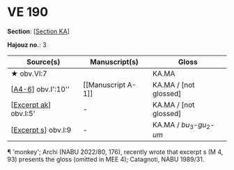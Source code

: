 # VE 190

**Section**: [[Section KA]]

**Hajouz no.**: 3

| Source(s)               | Manuscript(s)      | Gloss                                                       |
| ----------------------- | ------------------ | ----------------------------------------------------------- |
| ★ obv.VI:7              |                    | KA.MA                                          |
| [[A4-6]] obv.I':10''    | [[Manuscript A-1]] | KA.MA / [not glossed]                          |
| [[Excerpt ak]] obv.I:5' | -                  | KA.MA / [not glossed]                          |
| [[Excerpt s]] obv.I:9   | -                  | KA.MA / *bu*<sub>3</sub>-*gu*<sub>2</sub>-*um* |

¶  'monkey'; Archi (NABU 2022/80, 176), recently wrote that excerpt s (M 4, 93) presents the gloss (omitted in MEE 4); Catagnoti, NABU 1989/31.

[//begin]: # "Autogenerated link references for markdown compatibility"
[Section KA]: <Section KA> "KA"
[A4-6]: A4-6 "MEE 4, 4 + MEE 4, 5 + MEE 4, 6 = TM.75.G.2000+TM.75.G.2005+TM.75.G.2006"
[Excerpt ak]: <Excerpt ak> "MEE 4, 112 = TM.75.G.11303"
[Excerpt s]: <Excerpt s> "MEE 4, 93 = TM.75.G.3635"
[//end]: # "Autogenerated link references"